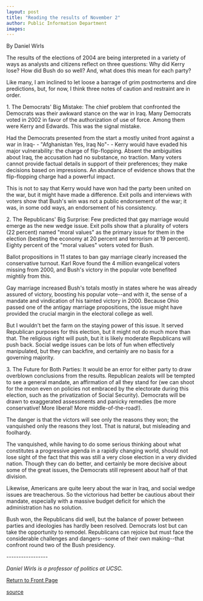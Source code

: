 ```yaml
---
layout: post
title: "Reading the results of November 2"
author: Public Information Department
images:
---
```


By Daniel Wirls

The results of the elections of 2004 are being interpreted in a variety of ways as analysts and citizens reflect on three questions: Why did Kerry lose? How did Bush do so well? And, what does this mean for each party?

Like many, I am inclined to let loose a barrage of grim postmortems and dire predictions, but, for now, I think three notes of caution and restraint are in order.

1\. The Democrats' Big Mistake: The chief problem that confronted the Democrats was their awkward stance on the war in Iraq. Many Democrats voted in 2002 in favor of the authorization of use of force. Among them were Kerry and Edwards. This was the signal mistake.

Had the Democrats presented from the start a mostly united front against a war in Iraq- - "Afghanistan Yes, Iraq No"- - Kerry would have evaded his major vulnerability: the charge of flip-flopping. Absent the ambiguities about Iraq, the accusation had no substance, no traction. Many voters cannot provide factual details in support of their preferences; they make decisions based on impressions. An abundance of evidence shows that the flip-flopping charge had a powerful impact.

This is not to say that Kerry would have won had the party been united on the war, but it might have made a difference. Exit polls and interviews with voters show that Bush's win was not a public endorsement of the war; it was, in some odd ways, an endorsement of his consistency.

2\. The Republicans' Big Surprise: Few predicted that gay marriage would emerge as the new wedge issue. Exit polls show that a plurality of voters (22 percent) named "moral values" as the primary issue for them in the election (besting the economy at 20 percent and terrorism at 19 percent). Eighty percent of the "moral values" voters voted for Bush.

Ballot propositions in 11 states to ban gay marriage clearly increased the conservative turnout. Karl Rove found the 4 million evangelical voters missing from 2000, and Bush's victory in the popular vote benefited mightily from this.

Gay marriage increased Bush's totals mostly in states where he was already assured of victory, boosting his popular vote--and with it, the sense of a mandate and vindication of his tainted victory in 2000. Because Ohio passed one of the antigay marriage propositions, the issue might have provided the crucial margin in the electoral college as well.

But I wouldn't bet the farm on the staying power of this issue. It served Republican purposes for this election, but it might not do much more than that. The religious right will push, but it is likely moderate Republicans will push back. Social wedge issues can be lots of fun when effectively manipulated, but they can backfire, and certainly are no basis for a governing majority.

3\. The Future for Both Parties: It would be an error for either party to draw overblown conclusions from the results. Republican zealots will be tempted to see a general mandate, an affirmation of all they stand for (we can shoot for the moon even on policies not embraced by the electorate during this election, such as the privatization of Social Security). Democrats will be drawn to exaggerated assessments and panicky remedies (be more conservative! More liberal! More middle-of-the-road!).

The danger is that the victors will see only the reasons they won; the vanquished only the reasons they lost. That is natural, but misleading and foolhardy.

The vanquished, while having to do some serious thinking about what constitutes a progressive agenda in a rapidly changing world, should not lose sight of the fact that this was still a very close election in a very divided nation. Though they can do better, and certainly be more decisive about some of the great issues, the Democrats still represent about half of that division.

Likewise, Americans are quite leery about the war in Iraq, and social wedge issues are treacherous. So the victorious had better be cautious about their mandate, especially with a massive budget deficit for which the administration has no solution.

Bush won, the Republicans did well, but the balance of power between parties and ideologies has hardly been resolved. Democrats lost but can take the opportunity to remodel. Republicans can rejoice but must face the considerable challenges and dangers--some of their own making--that confront round two of the Bush presidency.

\-----------------

_Daniel Wirls is a professor of politics at UCSC._

[Return to Front Page][1]

[1]: http://currents.ucsc.edu/

[source](http://www1.ucsc.edu/currents/04-05/11-08/opinion.asp "Permalink to opinion")
